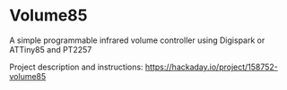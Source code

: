 # Volume85
A simple programmable infrared volume controller using Digispark or ATTiny85 and PT2257

Project description and instructions:
https://hackaday.io/project/158752-volume85


